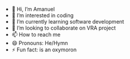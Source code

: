 - 👋 Hi, I’m Amanuel
- 👀 I’m interested in coding
- 🌱 I’m currently learning software development
- 💞️ I’m looking to collaborate on VRA project
- 📫 How to reach me 
- 😄 Pronouns: He/Hymn
- ⚡ Fun fact: is an oxymoron

<!---
amanuel22316708/amanuel22316708 is a ✨ special ✨ repository because its `README.md` (this file) appears on your GitHub profile.
You can click the Preview link to take a look at your changes.
--->
